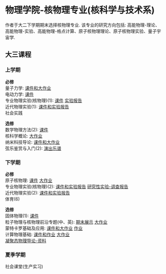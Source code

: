# 物理学院-核物理专业(核科学与技术系)
作者于大二下学期期末选择核物理专业. 该专业的研究方向包括: 高能物理-理论、高能物理-实验、高能物理-格点计算、原子核物理理论、原子核物理实验、量子宇宙学.

## 大三课程

### 上学期
**必修**<br>
量子力学: [课件和大作业](downloads/U3/量子力学.zip)<br>
电动力学: [课件](downloads/U3/电动力学.zip)<br>
专业物理实验(核物理)(1): [课件](downloads/U3/专业物理实验课程.zip) [实验报告](downloads/U3/核物理实验.zip)<br>
近代物理实验(1): [课件和实验报告](downloads/U3/近代物理实验.zip)<br>
社会实践

**选修**<br>
数学物理方法(2): [课件](downloads/U3/数理方法2.zip)<br>
核科学概论: [大作业](downloads/U3/nuclear_sci.pdf)<br>
纳米科技导论: [课件和大作业](downloads/U3/纳米科技导论.zip)<br>
弦乐鉴赏与入门(2): [演出乐谱](downloads/U3/在水一方-vio3%20-%20分谱.pdf)

### 下学期
**必修**<br>
原子核物理: [课件](downloads/U3/原子核物理.zip) [大作业](downloads/U3/核电.pdf)<br>
专业物理实验(核物理)(2): [课件和实验报告](downloads/U3/核物理实验2.zip) [研究性实验-调查报告](downloads/U3/research_exp.pdf)<br>
近代物理实验(2): [课件和实验报告](downloads/U3/近代物理实验2.zip)<br>
体育(6)

**选修**<br>
固体物理(1): [课件](downloads/U3/固体物理.zip)<br>
粒子物理与核物理前沿专题(中、英): [期末展示](downloads/U3/LaMET.pdf) [大作业](downloads/U3/LQCD.pdf)<br>
蒙特卡罗基础及应用: [课件和大作业](downloads/U3/蒙特卡洛模拟.zip) [作业](downloads/U3/homework_1_2_3.pdf)<br>
计算物理基础: [课件和作业](downloads/U3/计算物理.zip) [大作业](downloads/U3/pxp_model.pdf)<br>
[凝聚态物理导论-资料](downloads/U3/凝聚态导论.zip)

### 夏季学期
社会课堂(生产实习)
